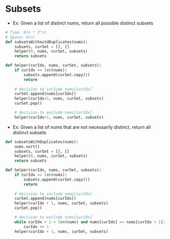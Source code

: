 # Subsets

- Ex: Given a list of distinct nums, return all possible distinct subsets
```python
# Time: O(n * 2^n)
# Space: O(n)
def subsetsWithoutdDuplicates(nums):
    subsets, curSet = [], []
    helper(0, nums, curSet, subsets)
    return subsets

def helper(curIdx, nums, curSet, subsets):
    if curIdx == len(nums):
        subsets.append(curSet.copy())
        return
    
    # decision to include nums[curIdx]
    curSet.append(nums[curIdx])
    helper(curIdx+1, nums, curSet, subsets)
    curSet.pop()

    # decision to exclude nums[curIdx]
    helper(curIdx+1, nums, curSet, subsets)
```

- Ex: Given a list of nums that are not necessarily distinct, return all distinct subsets
```python
def subsetsWithDuplicates(nums):
    nums.sort()
    subsets, curSet = [], []
    helper(0, nums, curSet, subsets)
    return subsets

def helper(curIdx, nums, curSet, subsets):
    if curIdx == len(nums):
        subsets.append(curSet.copy())
        return 
    
    # decision to include nums[curIdx]
    curSet.append(nums[curIdx])
    helper(curIdx + 1, nums, curSet, subsets)
    curSet.pop()

    # decision to exclude nums[curIdx]
    while curIdx + 1 < len(nums) and nums[curIdx] == nums[curIdx + 1]:
        curIdx += 1
    helper(curIdx + 1, nums, curSet, subsets)
    
```